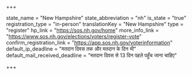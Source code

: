 +++

state_name = "New Hampshire"
state_abbreviation = "nh"
is_state = "true"
registration_type = "in-person"
translationKey = "New Hampshire"
type = "register"
hp_link = "https://sos.nh.gov/home"
more_info_link = "https://www.sos.nh.gov/elections/voters/register-vote"
confirm_registration_link = "https://app.sos.nh.gov/voterinformation"
default_ip_deadline = "मतदान दिवस तक और मतदान के दिन भी"
default_mail_received_deadline = "मतदान दिवस से 13 दिन पहले पहुँच जाना चाहिए"

+++